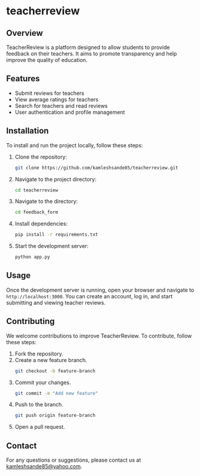 # teacherreview

## Overview
TeacherReview is a platform designed to allow students to provide feedback on their teachers. It aims to promote transparency and help improve the quality of education.

## Features
- Submit reviews for teachers
- View average ratings for teachers
- Search for teachers and read reviews
- User authentication and profile management

## Installation
To install and run the project locally, follow these steps:

1. Clone the repository:
   ```bash
   git clone https://github.com/kamleshsande85/teacherreview.git
   ```
2. Navigate to the project directory:
   ```bash
   cd teacherreview
   ```
3. Navigate to the directory:
   ```bash
   cd feedback_form
   ```
3. Install dependencies:
   ```bash
   pip install -r requirements.txt
   ```
5. Start the development server:
    ```bash
   python app.py
   ```
    

## Usage
Once the development server is running, open your browser and navigate to `http://localhost:3000`. You can create an account, log in, and start submitting and viewing teacher reviews.

## Contributing
We welcome contributions to improve TeacherReview. To contribute, follow these steps:

1. Fork the repository.
2. Create a new feature branch.
   ```bash
   git checkout -b feature-branch
   ```
3. Commit your changes.
   ```bash
   git commit -m "Add new feature"
   ```
4. Push to the branch.
   ```bash
   git push origin feature-branch
   ```
5. Open a pull request.



## Contact
For any questions or suggestions, please contact us at kamleshsande85@yahoo.com.
